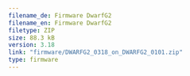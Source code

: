 ```yaml
---
filename_de: Firmware DwarfG2
filename_en: Firmware DwarfG2
filetype: ZIP
size: 88.3 kB
version: 3.18
link: "firmware/DWARFG2_0318_on_DWARFG2_0101.zip"
type: firmware
---
```

